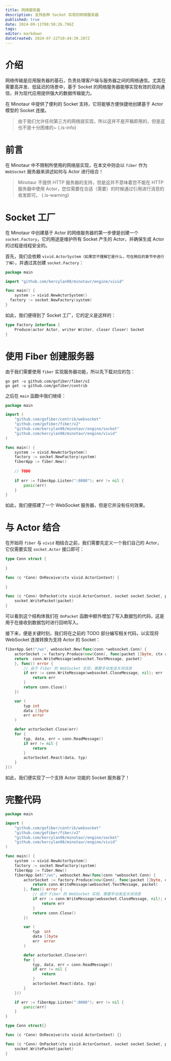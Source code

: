 ```yaml
---
title: 网络服务器
description: 支持各种 Socket 实现的网络服务器
published: true
date: 2024-09-11T08:50:26.796Z
tags: 
editor: markdown
dateCreated: 2024-07-22T10:44:39.287Z
---
```


# 介绍

网络传输是应用服务器的基石，负责处理客户端与服务器之间的网络通信。尤其在需要高并发、低延迟的场景中，基于 Socket 的网络服务器能够实现有效的双向通信，并为现代应用提供强大的数据传输能力。

在 Minotaur 中提供了便利的 Socket 支持，它将能够方便快捷地创建基于 Actor 模型的 Socket 连接。

> 由于我们允许任何第三方的网络层实现，所以这并不是开箱即用的，但是这也不是十分困难的~
{.is-info}

# 前言

在 Minotaur 中不限制所使用的网络层实现，在本文中则会以 `fiber` 作为 `WebSocket` 服务器来讲述如何与 Actor 进行结合！

> Minotaur 不提供 HTTP 服务器的支持，但是这并不意味着您不能在 HTTP 服务器中使用 Actor，您仅需要在合适（需要）的时候通过引用进行消息的收发即可。
{.is-warning}

# Socket 工厂

在 Minotaur 中创建基于 Actor 的网络服务器的第一步便是创建一个 `socket.Factory`，它的用途是维护所有 Socket 产生的 Actor，并确保生成 Actor 的过程是线程安全的。

首先，我们会依赖 `vivid.ActorSystem（如果您不理解它是什么，可在稍后的章节中进行了解）`，并通过其创建 `socket.Factory`：

```go
package main

import "github.com/kercylan98/minotaur/engine/vivid"

func main() {
	system := vivid.NewActorSystem()
  factory := socket.NewFactory(system)
}
```

如此，我们便得到了 Socket 工厂，它的定义是这样的：
```go
type Factory interface {
    Produce(actor Actor, writer Writer, closer Closer) Socket
}
```

# 使用 Fiber 创建服务器

由于我们需要使用 `fiber` 实现服务器功能，所以先下载对应的包：
```shell
go get -u github.com/gofiber/fiber/v2
go get -u github.com/gofiber/contrib
```

之后在 `main` 函数中我们继续：

```go
package main

import (
	"github.com/gofiber/contrib/websocket"
	"github.com/gofiber/fiber/v2"
	"github.com/kercylan98/minotaur/engine/socket"
	"github.com/kercylan98/minotaur/engine/vivid"
)

func main() {
	system := vivid.NewActorSystem()
	factory := socket.NewFactory(system)
	fiberApp := fiber.New()
  
	// TODO
	
	if err := fiberApp.Listen(":8080"); err != nil {
		panic(err)
	}
}
```

如此，我们便搭建了一个 WebSocket 服务器，但是它并没有任何效果。

# 与 Actor 结合

在开始将 `fiber` 与 `vivid` 相结合之前，我们需要先定义一个我们自己的 Actor，它仅需要实现 `socket.Actor` 接口即可：

```go
type Conn struct {
	
}

func (c *Conn) OnReceive(ctx vivid.ActorContext) {
	
}

func (c *Conn) OnPacket(ctx vivid.ActorContext, socket socket.Socket, packet *socket.Packet) {
	socket.WritePacket(packet)
}

```

可以看到这个结构体我们在 `OnPacket` 函数中额外增加了写入数据包的代码，这是用于在接收到数据包时进行回响写入。

接下来，便是关键时刻，我们将在之前的 TODO 部分编写相关代码，以实现将 WebSocket 连接转换为支持 Actor 的 Socket：

```go
fiberApp.Get("/ws", websocket.New(func(conn *websocket.Conn) {
	actorSocket := factory.Produce(new(Conn), func(packet []byte, ctx any) error {
	return	conn.WriteMessage(websocket.TextMessage, packet)
	}, func() error {
		// 由于 Fiber 的 WebSocket 实现，需要手动发送关闭消息
		if err := conn.WriteMessage(websocket.CloseMessage, nil); err != nil {
			return err
		}
		return conn.Close()
	})

	var (
		typ int
		data []byte
		err error
	)

	defer actorSocket.Close(err)
	for {
		typ, data, err = conn.ReadMessage()
		if err != nil {
			return
		}
		actorSocket.React(data, typ)
	}
}))
```

如此，我们便实现了一个支持 Actor 功能的 Socket 服务器了！

# 完整代码

```go
package main

import (
	"github.com/gofiber/contrib/websocket"
	"github.com/gofiber/fiber/v2"
	"github.com/kercylan98/minotaur/engine/socket"
	"github.com/kercylan98/minotaur/engine/vivid"
)

func main() {
	system := vivid.NewActorSystem()
	factory := socket.NewFactory(system)
	fiberApp := fiber.New()
	fiberApp.Get("/ws", websocket.New(func(conn *websocket.Conn) {
		actorSocket := factory.Produce(new(Conn), func(packet []byte, ctx any) error {
			return conn.WriteMessage(websocket.TextMessage, packet)
		}, func() error {
			// 由于 Fiber 的 WebSocket 实现，需要手动发送关闭消息
			if err := conn.WriteMessage(websocket.CloseMessage, nil); err != nil {
				return err
			}
			return conn.Close()
		})

		var (
			typ  int
			data []byte
			err  error
		)

		defer actorSocket.Close(err)
		for {
			typ, data, err = conn.ReadMessage()
			if err != nil {
				return
			}
			actorSocket.React(data, typ)
		}
	}))

	if err := fiberApp.Listen(":8080"); err != nil {
		panic(err)
	}
}

type Conn struct{}

func (c *Conn) OnReceive(ctx vivid.ActorContext) {}

func (c *Conn) OnPacket(ctx vivid.ActorContext, socket socket.Socket, packet *socket.Packet) {
	socket.WritePacket(packet)
}
```